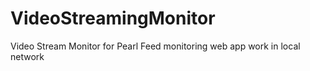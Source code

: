 # VideoStreamingMonitor
Video Stream Monitor for Pearl Feed monitoring web app work in local network
